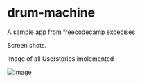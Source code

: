 # drum-machine
A sample app from freecodecamp excecises

Screen shots.

Image of all Userstories imolemented

![image](https://user-images.githubusercontent.com/17808008/103855247-470b1a00-50d8-11eb-8555-28b4780d8316.png)
